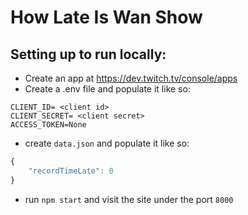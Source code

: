 # How Late Is Wan Show

## Setting up to run locally:
* Create an app at https://dev.twitch.tv/console/apps
* Create a .env file and populate it like so:
```env
CLIENT_ID= <client id>
CLIENT_SECRET= <client secret>
ACCESS_TOKEN=None

```
* create ```data.json``` and populate it like so:
```javascript
{
    "recordTimeLate": 0 
}
```

* run ```npm start``` and visit the site under the port ```8000```
